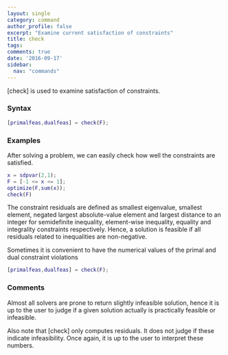```yaml
---
layout: single
category: command
author_profile: false
excerpt: "Examine current satisfaction of constraints"
title: check
tags:
comments: true
date: '2016-09-17'
sidebar:
  nav: "commands"
---
```


[check] is used to examine satisfaction of constraints.

### Syntax


````matlab
[primalfeas,dualfeas] = check(F);
````

### Examples

After solving a problem, we can easily check how well the constraints are satisfied.

````matlab
x = sdpvar(2,1);
F = [-1 <= x <= 1];
optimize(F,sum(x));
check(F)
````

The constraint residuals are defined as smallest eigenvalue, smallest element, negated largest absolute-value element and largest distance to an integer for semidefinite inequality, element-wise inequality, equality and integrality constraints respectively. Hence, a solution is feasible if all residuals related to inequalities are non-negative.

Sometimes it is convenient to have the numerical values of the primal and dual constraint violations

````matlab
[primalfeas,dualfeas] = check(F);
````

### Comments

Almost all solvers are prone to return slightly infeasible solution, hence it is up to the user to judge if a given solution actually is practically feasible or infeasible.

Also note that [check] only computes residuals. It does not judge if these indicate infeasibility. Once again, it is up to the user to interpret these numbers.
